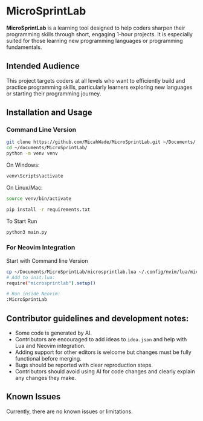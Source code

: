 # MicroSprintLab  
**MicroSprintLab** is a learning tool designed to help coders sharpen their programming skills through short, engaging 1-hour projects. It is especially suited for those learning new programming languages or programming fundamentals.

## Intended Audience  
This project targets coders at all levels who want to efficiently build and practice programming skills, particularly learners exploring new languages or starting their programming journey.

## Installation and Usage  

### Command Line Version  
```bash
git clone https://github.com/MicahWade/MicroSprintLab.git ~/Documents/
cd ~/documents/MicroSprintLab/
python -m venv venv
```
On Windows:
```bash
venv\Scripts\activate
```
On Linux/Mac:
```bash
source venv/bin/activate
```

```bash
pip install -r requirements.txt
```
To Start Run
```bash
python3 main.py
```

### For Neovim Integration  
Start with Command line Version
```bash
cp ~/Documents/MicroSprintLab/microsprintlab.lua ~/.config/nvim/lua/microsprintlab.lua
# Add to init.lua:
require("microsprintlab").setup()

# Run inside Neovim:
:MicroSprintLab
```
## Contributor guidelines and development notes:
- Some code is generated by AI.
- Contributors are encouraged to add ideas to `idea.json` and help with Lua and Neovim integration.
- Adding support for other editors is welcome but changes must be fully functional before merging.
- Bugs should be reported with clear reproduction steps.
- Contributors should avoid using AI for code changes and clearly explain any changes they make.

## Known Issues  
Currently, there are no known issues or limitations.
